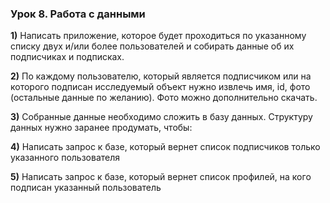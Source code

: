 ### Урок 8. Работа с данными
**1)** Написать приложение, которое будет проходиться по указанному списку двух и/или более пользователей и собирать данные об их подписчиках и подписках.

**2)** По каждому пользователю, который является подписчиком или на которого подписан исследуемый объект нужно извлечь имя, id, фото (остальные данные по желанию). Фото можно дополнительно скачать.

**3)** Собранные данные необходимо сложить в базу данных. Структуру данных нужно заранее продумать, чтобы:

**4)** Написать запрос к базе, который вернет список подписчиков только указанного пользователя

**5)** Написать запрос к базе, который вернет список профилей, на кого подписан указанный пользователь